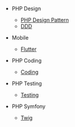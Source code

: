 * PHP Design

  * [PHP Design Pattern](/design-pattern)
  * [DDD](/ddd)

* Mobile

  * [Flutter](/flutter)


* PHP Coding

  * [Coding](/coding)


* PHP Testing

  * [Testing](/testing)


* PHP Symfony

  * [Twig](/twig)



